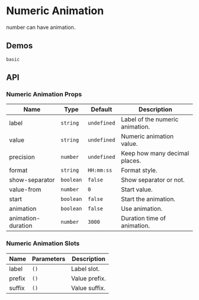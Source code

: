 # Numeric Animation

number can have animation.

## Demos

```demo
basic
```

## API

### Numeric Animation Props

| Name | Type | Default | Description |
| --- | --- | --- | --- |
| label | `string` | `undefined` | Label of the numeric animation. |
| value | `string` | `undefined` | Numeric animation value. |
| precision | `number` | `undefined` | Keep how many decimal places. |
| format | `string` | `HH:mm:ss` | Format style. |
| show-separator | `boolean` | `false` | Show separator or not. |
| value-from | `number` | `0` | Start value. |
| start | `boolean` | `false` | Start the animation. |
| animation | `boolean` | `false` | Use animation. |
| animation-duration | `number` | `3000` | Duration time of animation. |

### Numeric Animation Slots

| Name   | Parameters | Description   |
| ------ | ---------- | ------------- |
| label  | `()`       | Label slot.   |
| prefix | `()`       | Value prefix. |
| suffix | `()`       | Value suffix. |

